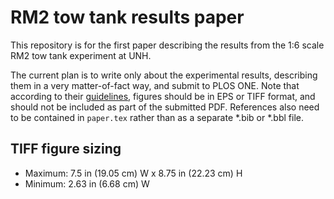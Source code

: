 # RM2 tow tank results paper

This repository is for the first paper describing the results from the 1:6
scale RM2 tow tank experiment at UNH.

The current plan is to write only about the experimental results, describing
them in a very matter-of-fact way, and submit to PLOS ONE. Note that according
to their [guidelines](http://www.plosone.org/static/latexGuidelines), figures
should be in EPS or TIFF format, and should not be included as part of the
submitted PDF. References also need to be contained in `paper.tex` rather than
as a separate *.bib or *.bbl file. 

## TIFF figure sizing

* Maximum: 7.5 in (19.05 cm) W x 8.75 in (22.23 cm) H 
* Minimum: 2.63 in (6.68 cm) W
